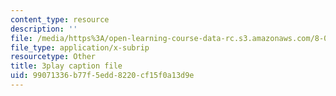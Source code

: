 ```yaml
---
content_type: resource
description: ''
file: /media/https%3A/open-learning-course-data-rc.s3.amazonaws.com/8-03sc-physics-iii-vibrations-and-waves-fall-2016/99071336b77f5edd8220cf15f0a13d9e_SnNmbVH5DAM.vtt
file_type: application/x-subrip
resourcetype: Other
title: 3play caption file
uid: 99071336-b77f-5edd-8220-cf15f0a13d9e
---
```

